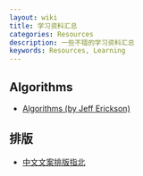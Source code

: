 ```yaml
---
layout: wiki
title: 学习资料汇总
categories: Resources
description: 一些不错的学习资料汇总
keywords: Resources, Learning
---
```


## Algorithms

* [Algorithms (by Jeff Erickson)](http://jeffe.cs.illinois.edu/teaching/algorithms/)



## 排版

* [中文文案排版指北](https://github.com/mzlogin/chinese-copywriting-guidelines)
